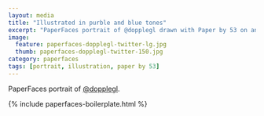 ```yaml
---
layout: media
title: "Illustrated in purble and blue tones"
excerpt: "PaperFaces portrait of @dopplegl drawn with Paper by 53 on an iPad."
image: 
  feature: paperfaces-dopplegl-twitter-lg.jpg
  thumb: paperfaces-dopplegl-twitter-150.jpg
category: paperfaces
tags: [portrait, illustration, paper by 53]
---
```


PaperFaces portrait of [@dopplegl](http://twitter.com/dopplegl).

{% include paperfaces-boilerplate.html %}